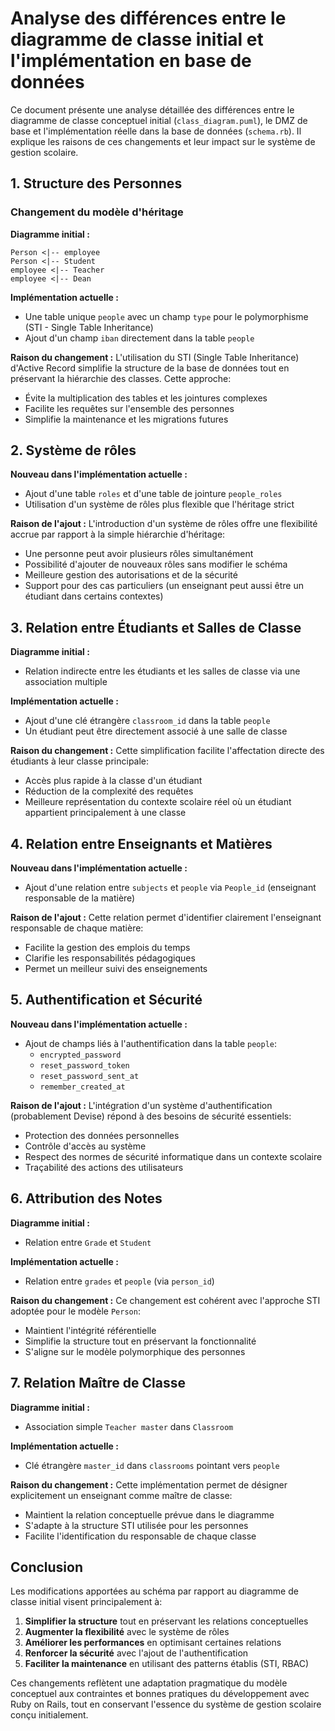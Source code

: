 # Analyse des différences entre le diagramme de classe initial et l'implémentation en base de données

Ce document présente une analyse détaillée des différences entre le diagramme de classe conceptuel initial (`class_diagram.puml`), le DMZ de base et l'implémentation réelle dans la base de données (`schema.rb`). Il explique les raisons de ces changements et leur impact sur le système de gestion scolaire.

## 1. Structure des Personnes

### Changement du modèle d'héritage
**Diagramme initial :**
```
Person <|-- employee
Person <|-- Student
employee <|-- Teacher
employee <|-- Dean
```

**Implémentation actuelle :**
- Une table unique `people` avec un champ `type` pour le polymorphisme (STI - Single Table Inheritance)
- Ajout d'un champ `iban` directement dans la table `people`

**Raison du changement :**
L'utilisation du STI (Single Table Inheritance) d'Active Record simplifie la structure de la base de données tout en préservant la hiérarchie des classes. Cette approche:
- Évite la multiplication des tables et les jointures complexes
- Facilite les requêtes sur l'ensemble des personnes
- Simplifie la maintenance et les migrations futures

## 2. Système de rôles

**Nouveau dans l'implémentation actuelle :**
- Ajout d'une table `roles` et d'une table de jointure `people_roles`
- Utilisation d'un système de rôles plus flexible que l'héritage strict

**Raison de l'ajout :**
L'introduction d'un système de rôles offre une flexibilité accrue par rapport à la simple hiérarchie d'héritage:
- Une personne peut avoir plusieurs rôles simultanément
- Possibilité d'ajouter de nouveaux rôles sans modifier le schéma
- Meilleure gestion des autorisations et de la sécurité
- Support pour des cas particuliers (un enseignant peut aussi être un étudiant dans certains contextes)

## 3. Relation entre Étudiants et Salles de Classe

**Diagramme initial :**
- Relation indirecte entre les étudiants et les salles de classe via une association multiple

**Implémentation actuelle :**
- Ajout d'une clé étrangère `classroom_id` dans la table `people`
- Un étudiant peut être directement associé à une salle de classe

**Raison du changement :**
Cette simplification facilite l'affectation directe des étudiants à leur classe principale:
- Accès plus rapide à la classe d'un étudiant
- Réduction de la complexité des requêtes
- Meilleure représentation du contexte scolaire réel où un étudiant appartient principalement à une classe

## 4. Relation entre Enseignants et Matières

**Nouveau dans l'implémentation actuelle :**
- Ajout d'une relation entre `subjects` et `people` via `People_id` (enseignant responsable de la matière)

**Raison de l'ajout :**
Cette relation permet d'identifier clairement l'enseignant responsable de chaque matière:
- Facilite la gestion des emplois du temps
- Clarifie les responsabilités pédagogiques
- Permet un meilleur suivi des enseignements

## 5. Authentification et Sécurité

**Nouveau dans l'implémentation actuelle :**
- Ajout de champs liés à l'authentification dans la table `people`:
  - `encrypted_password`
  - `reset_password_token`
  - `reset_password_sent_at`
  - `remember_created_at`

**Raison de l'ajout :**
L'intégration d'un système d'authentification (probablement Devise) répond à des besoins de sécurité essentiels:
- Protection des données personnelles
- Contrôle d'accès au système
- Respect des normes de sécurité informatique dans un contexte scolaire
- Traçabilité des actions des utilisateurs

## 6. Attribution des Notes

**Diagramme initial :**
- Relation entre `Grade` et `Student`

**Implémentation actuelle :**
- Relation entre `grades` et `people` (via `person_id`)

**Raison du changement :**
Ce changement est cohérent avec l'approche STI adoptée pour le modèle `Person`:
- Maintient l'intégrité référentielle
- Simplifie la structure tout en préservant la fonctionnalité
- S'aligne sur le modèle polymorphique des personnes

## 7. Relation Maître de Classe

**Diagramme initial :**
- Association simple `Teacher master` dans `Classroom`

**Implémentation actuelle :**
- Clé étrangère `master_id` dans `classrooms` pointant vers `people`

**Raison du changement :**
Cette implémentation permet de désigner explicitement un enseignant comme maître de classe:
- Maintient la relation conceptuelle prévue dans le diagramme
- S'adapte à la structure STI utilisée pour les personnes
- Facilite l'identification du responsable de chaque classe

## Conclusion

Les modifications apportées au schéma par rapport au diagramme de classe initial visent principalement à:

1. **Simplifier la structure** tout en préservant les relations conceptuelles
2. **Augmenter la flexibilité** avec le système de rôles
3. **Améliorer les performances** en optimisant certaines relations
4. **Renforcer la sécurité** avec l'ajout de l'authentification
5. **Faciliter la maintenance** en utilisant des patterns établis (STI, RBAC)

Ces changements reflètent une adaptation pragmatique du modèle conceptuel aux contraintes et bonnes pratiques du développement avec Ruby on Rails, tout en conservant l'essence du système de gestion scolaire conçu initialement.
